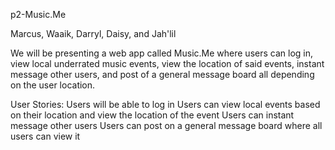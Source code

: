 p2-Music.Me

Marcus, Waaik, Darryl, Daisy, and Jah'lil

We will be presenting a web app called Music.Me where users can log in, view local underrated music events, view the location of said events, instant message other users, and post of a general message board all depending on the user location.

User Stories: Users will be able to log in Users can view local events based on their location and view the location of the event Users can instant message other users Users can post on a general message board where all users can view it